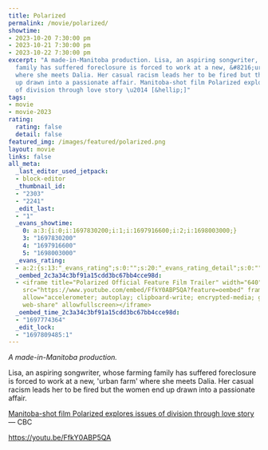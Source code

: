 ```yaml
---
title: Polarized
permalink: /movie/polarized/
showtime:
- 2023-10-20 7:30:00 pm
- 2023-10-21 7:30:00 pm
- 2023-10-22 7:30:00 pm
excerpt: "A made-in-Manitoba production. Lisa, an aspiring songwriter, whose farming
  family has suffered foreclosure is forced to work at a new, &#8216;urban farm&#8217;
  where she meets Dalia. Her casual racism leads her to be fired but the women end
  up drawn into a passionate affair. Manitoba-shot film Polarized explores issues
  of division through love story \u2014 [&hellip;]"
tags:
- movie
- movie-2023
rating:
  rating: false
  detail: false
featured_img: /images/featured/polarized.png
layout: movie
links: false
all_meta:
  _last_editor_used_jetpack:
  - block-editor
  _thumbnail_id:
  - "2303"
  - "2241"
  _edit_last:
  - "1"
  _evans_showtime:
    0: a:3:{i:0;i:1697830200;i:1;i:1697916600;i:2;i:1698003000;}
    3: "1697830200"
    4: "1697916600"
    5: "1698003000"
  _evans_rating:
  - a:2:{s:13:"_evans_rating";s:0:"";s:20:"_evans_rating_detail";s:0:"";}
  _oembed_2c3a34c3bf91a15cdd3bc67bb4cce98d:
  - <iframe title="Polarized Official Feature Film Trailer" width="640" height="360"
    src="https://www.youtube.com/embed/FfkY0ABP5QA?feature=oembed" frameborder="0"
    allow="accelerometer; autoplay; clipboard-write; encrypted-media; gyroscope; picture-in-picture;
    web-share" allowfullscreen></iframe>
  _oembed_time_2c3a34c3bf91a15cdd3bc67bb4cce98d:
  - "1697774364"
  _edit_lock:
  - "1697809485:1"
---
```


*A made-in-Manitoba production.*

Lisa, an aspiring songwriter, whose farming family has suffered foreclosure is forced to work at a new, 'urban farm' where she meets Dalia. Her casual racism leads her to be fired but the women end up drawn into a passionate affair.

[Manitoba-shot film Polarized explores issues of division through love story](https://www.cbc.ca/news/canada/manitoba/film-polarization-lgbtq-1.6887208) — CBC

https://youtu.be/FfkY0ABP5QA 